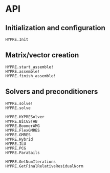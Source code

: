 # API

## Initialization and configuration

```@docs
HYPRE.Init
```

## Matrix/vector creation

```@docs
HYPRE.start_assemble!
HYPRE.assemble!
HYPRE.finish_assemble!
```

## Solvers and preconditioners

```@docs
HYPRE.solve!
HYPRE.solve
```

```@docs
HYPRE.HYPRESolver
HYPRE.BiCGSTAB
HYPRE.BoomerAMG
HYPRE.FlexGMRES
HYPRE.GMRES
HYPRE.Hybrid
HYPRE.ILU
HYPRE.PCG
HYPRE.ParaSails
```

```@docs
HYPRE.GetNumIterations
HYPRE.GetFinalRelativeResidualNorm
```
